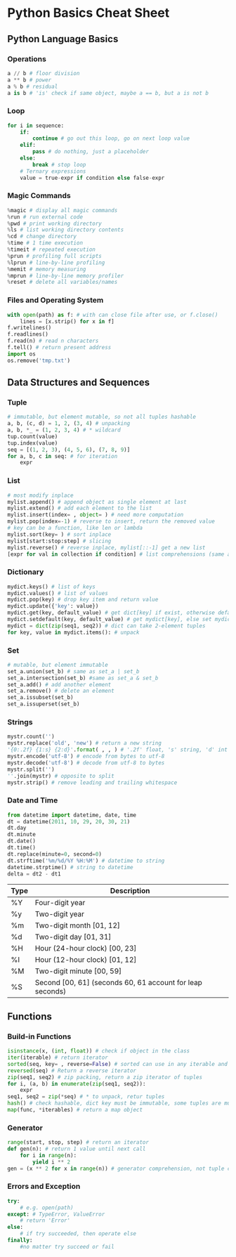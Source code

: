 # Python Basics Cheat Sheet

## Python Language Basics

### Operations

``` python
a // b # floor division
a ** b # power
a % b # residual
a is b # 'is' check if same object, maybe a == b, but a is not b 
```

### Loop

```python
for i in sequence:
    if:
        continue # go out this loop, go on next loop value
    elif:
        pass # do nothing, just a placeholder
    else:
        break # stop loop
    # Ternary expressions    
    value = true-expr if condition else false-expr
```

### Magic Commands

```python
%magic # display all magic commands
%run # run external code
%pwd # print working directory
%ls # list working directory contents
%cd # change directory
%time # 1 time execution
%timeit # repeated execution
%prun # profiling full scripts
%lprun # line-by-line profiling
%memit # memory measuring
%mprun # line-by-line memory profiler
%reset # delete all variables/names
```

### Files and Operating System

```python
with open(path) as f: # with can close file after use, or f.close()
    lines = [x.strip() for x in f]
f.writelines()
f.readlines()
f.read(n) # read n characters
f.tell() # return present address
import os
os.remove('tmp.txt')
```

## Data Structures and Sequences

### Tuple

```python
# immutable, but element mutable, so not all tuples hashable
a, b, (c, d) = 1, 2, (3, 4) # unpacking
a, b, *_ = (1, 2, 3, 4) # * wildcard
tup.count(value)
tup.index(value)
seq = [(1, 2, 3), (4, 5, 6), (7, 8, 9)]
for a, b, c in seq: # for iteration
    expr
```

### List

```python
# most modify inplace
mylist.append() # append object as single element at last
mylist.extend() # add each element to the list
mylist.insert(index= , object= ) # need more computation
mylist.pop(index=-1) # reverse to insert, return the removed value
# key can be a function, like len or lambda
mylist.sort(key= ) # sort inplace
mylist[start:stop:step] # slicing
mylist.reverse() # reverse inplace, mylist[::-1] get a new list
[expr for val in collection if condition] # list comprehensions (same as dict, set)
```

### Dictionary

```python
mydict.keys() # list of keys
mydict.values() # list of values
mydict.pop(key) # drop key item and return value
mydict.update({'key': value})
mydict.get(key, default_value) # get dict[key] if exist, otherwise default
mydict.setdefault(key, default_value) # get mydict[key], else set mydict[key] as default
mydict = dict(zip(seq1, seq2)) # dict can take 2-element tuples
for key, value in mydict.items(): # unpack
```

### Set

```python
# mutable, but element immutable
set_a.union(set_b) # same as set_a | set_b
set_a.intersection(set_b) #same as set_a & set_b
set_a.add() # add another element
set_a.remove() # delete an element
set_a.issubset(set_b)
set_a.issuperset(set_b)
```

### Strings

```python
mystr.count('')
mystr.replace('old', 'new') # return a new string
'{0:.2f} {1:s} {2:d}'.format( , , ) # '.2f' float, 's' string, 'd' int
mystr.encode('utf-8') # encode from bytes to utf-8
mystr.decode('utf-8') # decode from utf-8 to bytes
mystr.split('')
''.join(mystr) # opposite to split
mystr.strip() # remove leading and trailing whitespace
```

### Date and Time

```python
from datetime import datetime, date, time
dt = datetime(2011, 10, 29, 20, 30, 21)
dt.day
dt.minute
dt.date()
dt.time()
dt.replace(minute=0, second=0)
dt.strftime('%m/%d/%Y %H:%M') # datetime to string
datetime.strptime() # string to datetime
delta = dt2 - dt1
```

| Type | Description                                               |
| ---- | --------------------------------------------------------- |
| %Y   | Four-digit year                                           |
| %y   | Two-digit year                                            |
| %m   | Two-digit month [01, 12]                                  |
| %d   | Two-digit day [01, 31]                                    |
| %H   | Hour (24-hour clock) [00, 23]                             |
| %I   | Hour (12-hour clock) [01, 12]                             |
| %M   | Two-digit minute [00, 59]                                 |
| %S   | Second [00, 61] (seconds 60, 61 account for leap seconds) |

## Functions

### Build-in Functions

```python
isinstance(x, (int, float)) # check if object in the class 
iter(iterable) # return iterator
sorted(seq, key= , reverse=False) # sorted can use in any iterable and return a new list
reversed(seq) # Return a reverse iterator
zip(seq1, seq2) # zip packing, return a zip iterator of tuples
for i, (a, b) in enumerate(zip(seq1, seq2)): 
    expr
seq1, seq2 = zip(*seq) # * to unpack, retur tuples
hash() # check hashable, dict key must be immutable, some tuples are mutable
map(func, *iterables) # return a map object
```

### Generator

```python
range(start, stop, step) # return an iterator
def gen(n): # return 1 value until next call
    for i in range(n):
        yield i ** 2
gen = (x ** 2 for x in range(n)) # generator comprehension, not tuple comprehension
```

### Errors and Exception

```python
try:
    # e.g. open(path)
except: # TypeError, ValueError
    # return 'Error'
else:
    # if try succeeded, then operate else
finally:
    #no matter try succeed or fail
```

